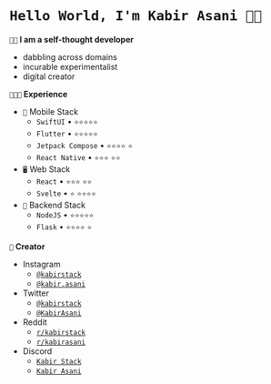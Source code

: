 <!--
**kabir-asani/kabir-asani** is a ✨ _special_ ✨ repository because its `README.md` (this file) appears on your GitHub profile.
-->

# `Hello World, I'm Kabir Asani 👋🏽`

**`👋🏽` I am a self-thought developer**
- dabbling across domains
- incurable experimentalist
- digital creator

**`👨🏽‍💻` Experience**


-   `📱` Mobile Stack
    -   `SwiftUI` • `⭐️⭐️⭐️⭐️⭐️`
    -   `Flutter` • `⭐️⭐️⭐️⭐️⭐️`
    -   `Jetpack Compose` • `⭐️⭐️⭐️⭐️` `⭐️`
    -   `React Native` • `⭐️⭐️⭐️` `⭐️⭐️`
-   `🖥️` Web Stack
    -   `React` • `⭐️⭐️⭐️` `⭐️⭐`️
    -   `Svelte` • `⭐️` `⭐️⭐️⭐️⭐️`
-   `📡` Backend Stack
    -   `NodeJS` • `⭐️⭐️⭐️⭐️⭐️`
    -   `Flask` • `⭐️⭐️⭐️⭐️` `⭐️`

**`🎥` Creator**

-   Instagram
    -   [`@kabirstack`](https://www.instagram.com/kabirstack)
    -   [`@kabir.asani`](https://www.instagram.com/kabir.asani)
-   Twitter
    -   [`@kabirstack`](https://twitter.com/kabirstack)
    -   [`@KabirAsani`](https://twitter.com/KabirAsani)
-   Reddit
    -   [`r/kabirstack`](https://www.reddit.com/r/kabirstack)
    -   [`r/kabirasani`](https://www.reddit.com/r/kabirasani)
-   Discord
    -   [`Kabir Stack`](https://discord.gg/cq74wujF)
    -   [`Kabir Asani`](https://discord.gg/XPZYqV5U)
